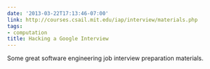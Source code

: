 ```yaml
---
date: '2013-03-22T17:13:46-07:00'
link: http://courses.csail.mit.edu/iap/interview/materials.php
tags:
- computation
title: Hacking a Google Interview
---
```


Some great software engineering job interview preparation materials.
